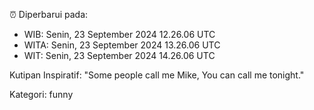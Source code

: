⏰ Diperbarui pada:
- WIB: Senin, 23 September 2024 12.26.06 UTC
- WITA: Senin, 23 September 2024 13.26.06 UTC
- WIT: Senin, 23 September 2024 14.26.06 UTC

Kutipan Inspiratif:
"Some people call me Mike, You can call me tonight."


Kategori: funny

